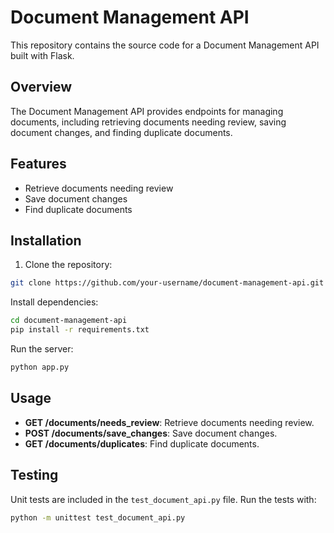 # Document Management API

This repository contains the source code for a Document Management API built with Flask.

## Overview

The Document Management API provides endpoints for managing documents, including retrieving documents needing review, saving document changes, and finding duplicate documents.

## Features

- Retrieve documents needing review
- Save document changes
- Find duplicate documents

## Installation

1. Clone the repository:

```bash
git clone https://github.com/your-username/document-management-api.git
```

Install dependencies:

```bash
cd document-management-api
pip install -r requirements.txt
```

Run the server:
```bash
python app.py
```

Usage
-----

*   **GET /documents/needs\_review**: Retrieve documents needing review.
*   **POST /documents/save\_changes**: Save document changes.
*   **GET /documents/duplicates**: Find duplicate documents.

Testing
-------

Unit tests are included in the `test_document_api.py` file. Run the tests with:

```bash
python -m unittest test_document_api.py
```
